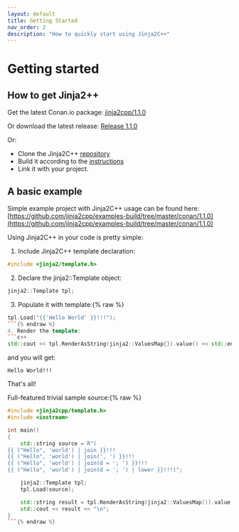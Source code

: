 ```yaml
---
layout: default
title: Getting Started
nav_order: 2
description: "How to quickly start using Jinja2C++"
---
```


# Getting started

## How to get Jinja2++

Get the latest Conan.io package: [
jinja2cpp/1.1.0](https://bintray.com/conan/conan-center/jinja2cpp%3A_/1.1.0%3A_)

Or download the latest release: [Release 1.1.0](https://github.com/jinja2cpp/Jinja2Cpp/releases/latest)

Or:
- Clone the Jinja2C++ [repository](https://github.com/jinja2cpp/Jinja2Cpp)
- Build it according to the [instructions](build_and_install.html)
- Link it with your project.

## A basic example

Simple example project with Jinja2C++ usage can be found here: [https://github.com/jinja2cpp/examples-build/tree/master/conan/1.1.0](https://github.com/jinja2cpp/examples-build/tree/master/conan/1.1.0)

Using Jinja2C++ in your code is pretty simple:
1. Include Jinja2C++ template declaration:
```c++
#include <jinja2/template.h>
```
2. Declare the jinja2::Template object:
```c++
jinja2::Template tpl;
```
3. Populate it with template:{% raw %}
```c++
tpl.Load("{{'Hello World' }}!!!");
```{% endraw %}
4. Render the template:
```c++
std::cout << tpl.RenderAsString(jinja2::ValuesMap{}).value() << std::endl;
```

and you will get:

`
Hello World!!!
`

That's all!

Full-featured trivial sample source:{% raw %}
```c++
#include <jinja2cpp/template.h>
#include <iostream>

int main()
{
    std::string source = R"(
{{ ("Hello", 'world') | join }}!!!
{{ ("Hello", 'world') | join(', ') }}!!!
{{ ("Hello", 'world') | join(d = '; ') }}!!!
{{ ("Hello", 'world') | join(d = '; ') | lower }}!!!)";

    jinja2::Template tpl;
    tpl.Load(source);

    std::string result = tpl.RenderAsString(jinja2::ValuesMap()).value();
    std::cout << result << "\n";
}
```{% endraw %}
